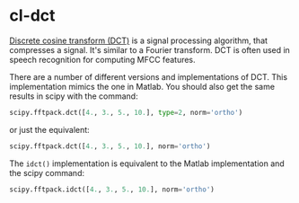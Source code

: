 cl-dct
======

[Discrete cosine transform (DCT)](https://en.wikipedia.org/wiki/Discrete_cosine_transform) 
is a signal processing algorithm, that compresses a signal.  It's
similar to a Fourier transform. DCT is often used in speech recognition for
computing MFCC features.

There are a number of different versions and implementations of
DCT. This implementation mimics the one in Matlab. You should also get
the same results in scipy with the command:

```python
scipy.fftpack.dct([4., 3., 5., 10.], type=2, norm='ortho')
```

or just the equivalent:

```python
scipy.fftpack.dct([4., 3., 5., 10.], norm='ortho')
```

The `idct()` implementation is equivalent to the Matlab implementation
and the scipy command:

```python
scipy.fftpack.idct([4., 3., 5., 10.], norm='ortho')
```

